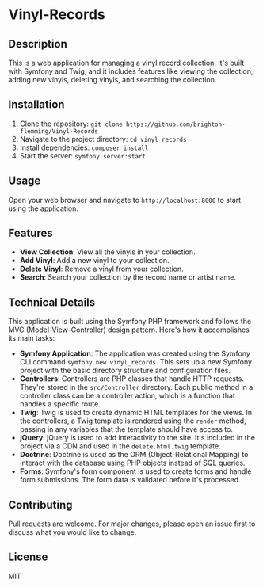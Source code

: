 # Vinyl-Records


## Description

This is a web application for managing a vinyl record collection. It's built with Symfony and Twig, and it includes features like viewing the collection, adding new vinyls, deleting vinyls, and searching the collection.

## Installation

1. Clone the repository: `git clone https://github.com/brighton-flemming/Vinyl-Records`
2. Navigate to the project directory: `cd vinyl_records`
3. Install dependencies: `composer install`
4. Start the server: `symfony server:start`

## Usage

Open your web browser and navigate to `http://localhost:8000` to start using the application.

## Features

- **View Collection**: View all the vinyls in your collection.
- **Add Vinyl**: Add a new vinyl to your collection.
- **Delete Vinyl**: Remove a vinyl from your collection.
- **Search**: Search your collection by the record name or artist name.

## Technical Details

This application is built using the Symfony PHP framework and follows the MVC (Model-View-Controller) design pattern. Here's how it accomplishes its main tasks:

- **Symfony Application**: The application was created using the Symfony CLI command `symfony new vinyl_records`. This sets up a new Symfony project with the basic directory structure and configuration files.
- **Controllers**: Controllers are PHP classes that handle HTTP requests. They're stored in the `src/Controller` directory. Each public method in a controller class can be a controller action, which is a function that handles a specific route.
- **Twig**: Twig is used to create dynamic HTML templates for the views. In the controllers, a Twig template is rendered using the `render` method, passing in any variables that the template should have access to.
- **jQuery**: jQuery is used to add interactivity to the site. It's included in the project via a CDN and used in the `delete.html.twig`  template.
- **Doctrine**: Doctrine is used as the ORM (Object-Relational Mapping) to interact with the database using PHP objects instead of SQL queries.
- **Forms**: Symfony's form component is used to create forms and handle form submissions. The form data is validated before it's processed.

## Contributing

Pull requests are welcome. For major changes, please open an issue first to discuss what you would like to change.

## License

MIT
